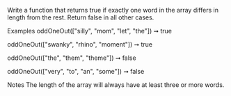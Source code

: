 Write a function that returns true if exactly one word in the array differs in length from the rest. Return false in all other cases.

Examples
oddOneOut(["silly", "mom", "let", "the"]) ➞ true

oddOneOut(["swanky", "rhino", "moment"]) ➞ true

oddOneOut(["the", "them", "theme"]) ➞ false

oddOneOut(["very", "to", "an", "some"]) ➞ false

Notes
The length of the array will always have at least three or more words.